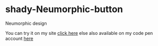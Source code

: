 # shady-Neumorphic-button
 Neumorphic design

You can try it on my site [click here]() else also available on my code pen account [here]()
